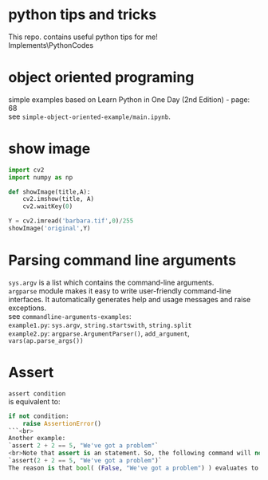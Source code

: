 # python tips and tricks 
This repo. contains useful python tips for me!
<br>Implements\PythonCodes

# object oriented programing
simple examples based on Learn Python in One Day (2nd Edition) - page: 68<br> see `simple-object-oriented-example/main.ipynb`.
# show image
```python
import cv2
import numpy as np

def showImage(title,A):
    cv2.imshow(title, A)
    cv2.waitKey(0)

Y = cv2.imread('barbara.tif',0)/255
showImage('original',Y)
```
# Parsing command line arguments
`sys.argv` is a list which contains the command-line arguments. <br>
`argparse` module makes it easy to write user-friendly command-line interfaces. It automatically generates help and usage messages and raise exceptions.<br>
see `commandline-arguments-examples`:<br>
`example1.py`: `sys.argv`, `string.startswith`, `string.split`<br>
`example2.py`: `argparse.ArgumentParser()`, `add_argument`, `vars(ap.parse_args())`
# Assert
`assert condition`
<br>is equivalent to:<br>
```python
if not condition:
    raise AssertionError()
```<br>
Another example:
`assert 2 + 2 == 5, "We've got a problem"`
<br>Note that assert is an statement. So, the following command will not work:
`assert(2 + 2 == 5, "We've got a problem")`
The reason is that bool( (False, "We've got a problem") ) evaluates to True. (a non-empty tuple evaluates to True in a boolean context).
